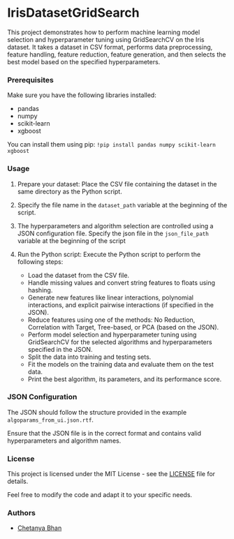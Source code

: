 # IrisDatasetGridSearch

This project demonstrates how to perform machine learning model selection and hyperparameter tuning using GridSearchCV on the Iris dataset. It takes a dataset in CSV format, performs data preprocessing, feature handling, feature reduction, feature generation, and then selects the best model based on the specified hyperparameters.

### Prerequisites

Make sure you have the following libraries installed:

- pandas
- numpy
- scikit-learn
- xgboost

You can install them using pip:
``` !pip install pandas numpy scikit-learn xgboost ```

### Usage

1. Prepare your dataset: Place the CSV file containing the dataset in the same directory as the Python script.

2. Specify the file name in the `dataset_path` variable at the beginning of the script.

3. The hyperparameters and algorithm selection are controlled using a JSON configuration file. Specify the json file in the `json_file_path` variable at the beginning of the script

4. Run the Python script: Execute the Python script to perform the following steps:

   - Load the dataset from the CSV file.
   - Handle missing values and convert string features to floats using hashing.
   - Generate new features like linear interactions, polynomial interactions, and explicit pairwise interactions (if specified in the JSON).
   - Reduce features using one of the methods: No Reduction, Correlation with Target, Tree-based, or PCA (based on the JSON).
   - Perform model selection and hyperparameter tuning using GridSearchCV for the selected algorithms and hyperparameters specified in the JSON.
   - Split the data into training and testing sets.
   - Fit the models on the training data and evaluate them on the test data.
   - Print the best algorithm, its parameters, and its performance score.

### JSON Configuration

The JSON should follow the structure provided in the example `algoparams_from_ui.json.rtf`.

Ensure that the JSON file is in the correct format and contains valid hyperparameters and algorithm names.

### License

This project is licensed under the MIT License - see the [LICENSE](LICENSE) file for details.

Feel free to modify the code and adapt it to your specific needs.

### Authors

- [Chetanya Bhan](https://github.com/5l0wC0d3r)


